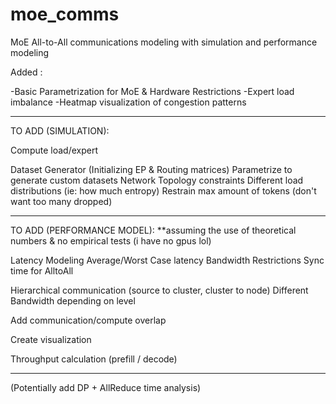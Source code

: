 # moe_comms
MoE All-to-All communications modeling with simulation and performance modeling

Added :

-Basic Parametrization for MoE & Hardware Restrictions
-Expert load imbalance
-Heatmap visualization of congestion patterns

-----------------------------

TO ADD (SIMULATION):

Compute load/expert

Dataset Generator (Initializing EP & Routing matrices)
    Parametrize to generate custom datasets
        Network Topology constraints
        Different load distributions (ie: how much entropy)
        Restrain max amount of tokens (don't want too many dropped)

----------------------------------------------------------------------

TO ADD (PERFORMANCE MODEL): **assuming the use of theoretical numbers & no empirical tests (i have no gpus lol)

Latency Modeling
    Average/Worst Case latency
    Bandwidth Restrictions
    Sync time for AlltoAll 

Hierarchical communication (source to cluster, cluster to node)
    Different Bandwidth depending on level

Add communication/compute overlap

Create visualization

Throughput calculation (prefill / decode)

-----------------------------------------

(Potentially add DP + AllReduce time analysis)